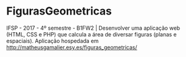 # FigurasGeometricas
IFSP - 2017 - 4º semestre - B1FW2 | Desenvolver uma aplicação web (HTML, CSS e PHP) que calcula a área de diversar figuras (planas e espaciais). Aplicação hospedada em http://matheusgamalier.esy.es/figuras_geometricas/
